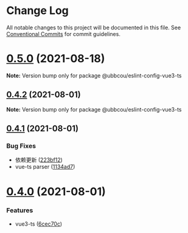 # Change Log

All notable changes to this project will be documented in this file.
See [Conventional Commits](https://conventionalcommits.org) for commit guidelines.

# [0.5.0](https://github.com/ubbcou/eslint-config/compare/v0.4.2...v0.5.0) (2021-08-18)

**Note:** Version bump only for package @ubbcou/eslint-config-vue3-ts





## [0.4.2](https://github.com/ubbcou/eslint-config/compare/v0.4.1...v0.4.2) (2021-08-01)

**Note:** Version bump only for package @ubbcou/eslint-config-vue3-ts





## [0.4.1](https://github.com/ubbcou/eslint-config/compare/v0.4.0...v0.4.1) (2021-08-01)


### Bug Fixes

* 依赖更新 ([223bf12](https://github.com/ubbcou/eslint-config/commit/223bf129016a76ee73d5b38443872e394691b1fa))
* vue-ts parser ([1134ad7](https://github.com/ubbcou/eslint-config/commit/1134ad7e1af7eea25f89675f8db67186f57e51aa))





# [0.4.0](https://github.com/ubbcou/eslint-config/compare/v0.3.0...v0.4.0) (2021-08-01)


### Features

* vue3-ts ([6cec70c](https://github.com/ubbcou/eslint-config/commit/6cec70c1e46fb2dbc71ca64f6fef91aa0d619ee9))
